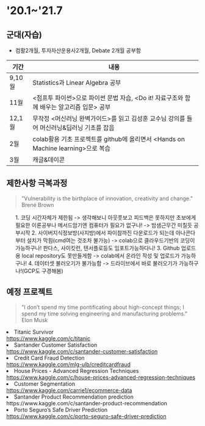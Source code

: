 <h1 id='20.1~'21.7>'20.1~'21.7</h1>
<h2 id="군대자습">군대(자습)</h2>
<ul>
<li>컴활2개월, 투자자산운용사2개월, Debate 2개월 공부함</li>
</ul>

<table>
<thead>
<tr>
<th>기간</th>
<th>내용</th>
</tr>
</thead>
<tbody>
<tr>
<td>9,10월</td>
<td>Statistics과 Linear Algebra 공부</td>
</tr>
<tr>
<td>11월</td>
<td>&lt;점프투 파이썬&gt;으로 파이썬 문법 자습, &lt;Do it! 자료구조와 함께 배우는 알고리즘 입문&gt; 공부</td>
</tr>
<tr>
<td>12,1월</td>
<td>무작정 &lt;머신러닝 완벽가이드&gt;를 읽고 김성훈 교수님 강의를 들어 머신러닝&딥러닝 기초를 잡음</td>
</tr>
<tr>
<td>2월</td>
<td>colab활용 기초 프로젝트를 github에 올리면서 &lt;Hands on Machine learning&gt;으로 복습</td>
</tr>
<tr>
<td>3월</td>
<td>캐글&데이콘 </td>
</tr>
</tbody>
</table><h2 id="제한사항-극복과정">제한사항 극복과정</h2>
<blockquote>
<p>"Vulnerability is the birthplace of innovation, creativity and change."<br> Brené Brown</p>
</blockquote>
<ul>
1. 코딩 시간자체가 제한됨 -&gt; 생각해보니 아웃풋보고 피드백은 못하지만 초보에게 필요한 이론공부나 메서드암기엔 컴퓨터가 필요가 없구나!  -&gt; 밤샘근무간 미칠듯 공부시작
2. 사이버지식정보방(사지방)에서 파이참까진 다운로드가 되는데 아나콘다부터 설치가 막힘(cmd여는 것조차 불가능) -&gt; colab으로 클라우드기반의 코딩이 가능하구나! 판다스, 사이킷런, 텐서플로등도 임포트가능하다니!
3. Github 업로드용 local repository도 못만들게함 -&gt; colab에서 온라인 작성 및 업로드가 가능하구나!
4. 데이터셋 불러오기가 불가능함 -> 드라이브에서 바로 불러오기가 가능하구나!(GCP도 구경해봄)
</ul>
<h2 id="예정-프로젝트">예정 프로젝트</h2>
<blockquote>
<p>"I don’t spend my time pontificating about high-concept things; I spend my time solving engineering and manufacturing problems." <br>Elon Musk<p>
</blockquote>
<li>Titanic Survivor<br>
<a href="https://www.kaggle.com/c/titanic">https://www.kaggle.com/c/titanic</a></li>
<li>Santander Customer Satisfaction<br>
<a href="https://www.kaggle.com/c/santander-customer-satisfaction">https://www.kaggle.com/c/santander-customer-satisfaction</a></li>
<li>Credit Card Fraud Detection<br>
<a href="https://www.kaggle.com/mlg-ulb/creditcardfraud">https://www.kaggle.com/mlg-ulb/creditcardfraud</a></li>
<li>House Prices - Advanced Regression Techniques<br>
<a href="https://www.kaggle.com/c/house-prices-advanced-regression-techniques">https://www.kaggle.com/c/house-prices-advanced-regression-techniques</a></li>
<li>Customer Segmentation<br>
<a href="https://www.kaggle.com/carrie1/ecommerce-data">https://www.kaggle.com/carrie1/ecommerce-data</a></li>
<li>Santander Product Recommendation prediction<br>
https://www.kaggle.com/c/santander-product-recommendation<br>
<li>Porto Seguro’s Safe Driver Prediction<br>
<a href="https://www.kaggle.com/c/porto-seguro-safe-driver-prediction">https://www.kaggle.com/c/porto-seguro-safe-driver-prediction</a></li>
</ol>


